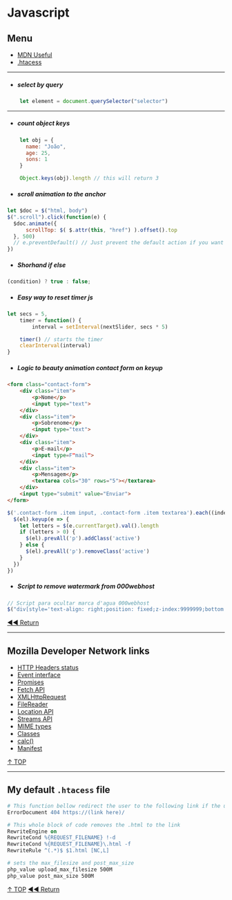 # Javascript

## Menu
-   [MDN Useful](#mozilla-developer-network-links)
-   [.htacess](#my-default-htacess-file)

---

-   ##### select by query

```javascript
    let element = document.querySelector("selector")
```

---

- ##### count object keys
```javascript
    let obj = {
      name: "João",
      age: 25,
      sons: 1
    }

    Object.keys(obj).length // this will return 3
```

-   ##### scroll animation to the anchor

```javascript
let $doc = $("html, body")
$(".scroll").click(function(e) {
  $doc.animate({
      scrollTop: $( $.attr(this, "href") ).offset().top
  }, 500)
  // e.preventDefault() // Just prevent the default action if you want to hide the anchor URL
})
```

-   ##### Shorhand if else

```javascript
(condition) ? true : false;
```

-   ##### Easy way to reset timer js

```javascript
let secs = 5,
    timer = function() {
        interval = setInterval(nextSlider, secs * 5)

    timer() // starts the timer
    clearInterval(interval)
}
```

-   ##### Logic to beauty animation contact form on keyup
```html
<form class="contact-form">
    <div class="item">
        <p>Nome</p>
        <input type="text">
    </div>
    <div class="item">
        <p>Sobrenome</p>
        <input type="text">
    </div>
    <div class="item">
        <p>E-mail</p>
        <input type=F"mail">
    </div>
    <div class="item">
        <p>Mensagem</p>
        <textarea cols="30" rows="5"></textarea>
    </div>
    <input type="submit" value="Enviar">
</form>
```
```javascript
$('.contact-form .item input, .contact-form .item textarea').each((index, el) => {
  $(el).keyup(e => {
    let letters = $(e.currentTarget).val().length
    if (letters > 0) {
      $(el).prevAll('p').addClass('active')
    } else {
      $(el).prevAll('p').removeClass('active')
    }
  })
})
```

-   ##### Script to remove watermark from 000webhost

```javascript
// Script para ocultar marca d'agua 000webhost
$("div[style='text-align: right;position: fixed;z-index:9999999;bottom: 0; width: 100%;cursor: pointer;line-height: 0;display:block !important;']").css("display", "none")
```

[◀◀ Return](readme.md#menu)

---

## Mozilla Developer Network links

 -   [HTTP Headers status](https://developer.mozilla.org/pt-BR/docs/Web/HTTP/Status)
-   [Event interface](https://developer.mozilla.org/en-US/docs/Web/API/Event)
-   [Promises](https://developer.mozilla.org/en-US/docs/Web/JavaScript/Reference/Global_Objects/Promise)
-   [Fetch API](https://developer.mozilla.org/en-US/docs/Web/API/Fetch_API)
-   [XMLHttpRequest](https://developer.mozilla.org/en-US/docs/Web/API/XMLHttpRequest)
-   [FileReader](https://developer.mozilla.org/en-US/docs/Web/API/FileReader)
-   [Location API](https://developer.mozilla.org/en-US/docs/Web/API/Location)
-   [Streams API](https://developer.mozilla.org/en-US/docs/Web/API/Streams_API)
-   [MIME types](https://developer.mozilla.org/en-US/docs/Web/HTTP/Basics_of_HTTP/MIME_types)
-   [Classes](https://developer.mozilla.org/pt-BR/docs/Web/JavaScript/Reference/Classes)
-   [calc()](https://developer.mozilla.org/en-US/docs/Web/CSS/calc)
-   [Manifest](https://developer.mozilla.org/pt-BR/docs/Web/Manifest)

[↑ TOP](#Menu)

---

## My default `.htacess` file

```apache
# This function bellow redirect the user to the following link if the user try to access a directory or file that doesn't exist.
ErrorDocument 404 https://(link here)/

# This whole block of code removes the .html to the link
RewriteEngine on
RewriteCond %{REQUEST_FILENAME} !-d
RewriteCond %{REQUEST_FILENAME}\.html -f
RewriteRule ^(.*)$ $1.html [NC,L]

# sets the max_filesize and post_max_size
php_value upload_max_filesize 500M
php_value post_max_size 500M
```
[↑ TOP](#Menu)
[◀◀ Return](readme.md)
